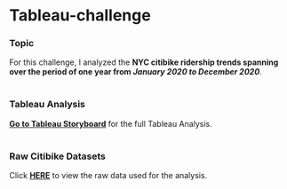 # Tableau-challenge


### Topic
For this challenge, I analyzed the **NYC citibike ridership trends spanning over the period of one year from _January 2020 to December 2020_**. <br><br>


### Tableau Analysis
**[Go to Tableau Storyboard](https://public.tableau.com/app/profile/ybriyoon/viz/Citibike_Analysis_16121799030900/Story1)** for the full Tableau Analysis. <br><br>

### Raw Citibike Datasets
Click **[HERE](https://s3.amazonaws.com/tripdata/index.html)** to view the raw data used for the analysis. 

